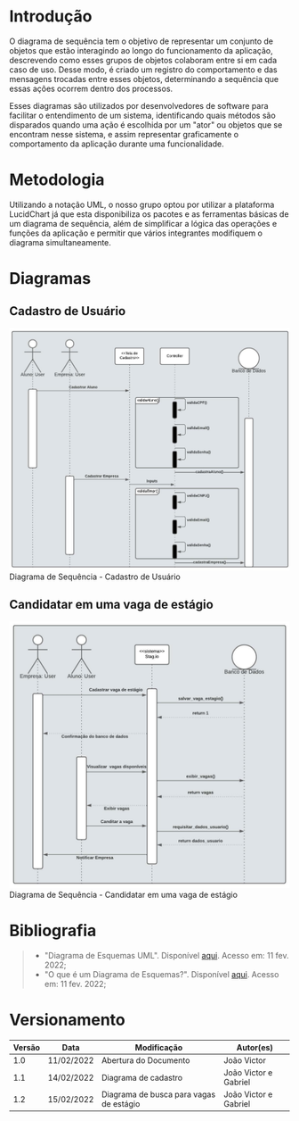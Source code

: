 # Introdução

O diagrama de sequência tem o objetivo de representar um conjunto de objetos que estão interagindo ao longo do funcionamento da aplicação, descrevendo como esses grupos de objetos colaboram entre si em cada caso de uso. Desse modo, é criado um registro do comportamento e das mensagens trocadas entre esses objetos, determinando a sequência que essas ações ocorrem dentro dos processos.

Esses diagramas são utilizados por desenvolvedores de software para facilitar o entendimento de um sistema, identificando quais métodos são disparados quando uma ação é escolhida por um "ator" ou objetos que se encontram nesse sistema, e assim representar graficamente o comportamento da aplicação durante uma funcionalidade.

# Metodologia

Utilizando a notação UML, o nosso grupo optou por utilizar a plataforma LucidChart já que esta disponibiliza os pacotes e as ferramentas básicas de um diagrama de sequência, além de simplificar a lógica das operações e funções da aplicação e permitir que vários integrantes modifiquem o diagrama simultaneamente.

# Diagramas
## Cadastro de Usuário

<img src="../../../assets/Modelagem/DiagramaSequencia/diagramaCadastro.jpeg"  width="600px">

<figcaption> Diagrama de Sequência - Cadastro de Usuário</figcaption>

## Candidatar em uma vaga de estágio

<img src="../../../assets/Modelagem/DiagramaSequencia/diagramaVagas.jpeg"  width="600px">

<figcaption> Diagrama de Sequência - Candidatar em uma vaga de estágio</figcaption>

# Bibliografia

> - "Diagrama de Esquemas UML". Disponível [aqui](https://support.microsoft.com/pt-br/office/criar-um-diagrama-de-sequ%C3%AAncia-uml-c61c371b-b150-4958-b128-902000133b26). Acesso em: 11 fev. 2022;
> - "O que é um Diagrama de Esquemas?". Disponível [aqui](https://www.lucidchart.com/pages/pt/o-que-e-diagrama-de-sequencia-uml). Acesso em: 11 fev. 2022;
 
# Versionamento

Versão | Data | Modificação | Autor(es) |
|--|--|--|--|
|1.0| 11/02/2022 | Abertura do Documento | João Victor |
|1.1| 14/02/2022 | Diagrama de cadastro | João Victor e Gabriel|
|1.2| 15/02/2022 | Diagrama de busca para vagas de estágio | João Victor e Gabriel|